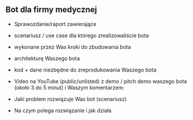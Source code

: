 ## Bot dla firmy medycznej

* Sprawozdanie/raport zawierające
* scenariusz / use case dla którego zrealizowaliście bota
* wykonane przez Was kroki do zbudowania bota
* architekturę Waszego bota
* kod + dane niezbędne do zreprodukowania Waszego bota 
        
* Video na YouTube (public/unlisted) z demo / pitch demo waszego bota (około 3 do 5 minut) i Waszym komentarzem:
* Jaki problem rozwiązuje Was bot (scenariusz)
* Na czym polega rozwiązanie i jak działa

